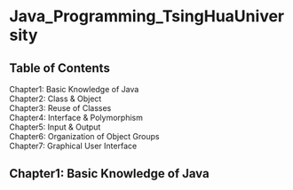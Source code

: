# Java_Programming_TsingHuaUniversity
## Table of Contents
Chapter1: Basic Knowledge of Java</br>
Chapter2: Class & Object</br>
Chapter3: Reuse of Classes</br>
Chapter4: Interface & Polymorphism</br>
Chapter5: Input & Output</br>
Chapter6: Organization of Object Groups</br>
Chapter7: Graphical User Interface</br>

## Chapter1: Basic Knowledge of Java</br>

